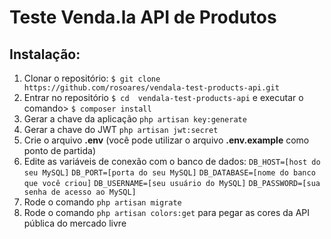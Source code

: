 # Teste Venda.la API de Produtos

## Instalação:

1. Clonar o repositório: `$ git clone https://github.com/rosoares/vendala-test-products-api.git`
2. Entrar no repositório `$ cd  vendala-test-products-api` e executar o comando> `$ composer install`
3. Gerar a chave da aplicação `php artisan key:generate`
4. Gerar a chave do JWT `php artisan jwt:secret`
5. Crie o arquivo **.env** (você pode utilizar o arquivo **.env.example** como ponto de partida)
6. Edite as variáveis de conexão com o banco de dados:
    `DB_HOST=[host do seu MySQL]`
    `DB_PORT=[porta do seu MySQL]`
    `DB_DATABASE=[nome do banco que você criou]`
    `DB_USERNAME=[seu usuário do MySQL]`
    `DB_PASSWORD=[sua senha de acesso ao MySQL]`
7. Rode o comando `php artisan migrate`
8. Rode o comando `php artisan colors:get` para pegar as cores da API pública do mercado livre   